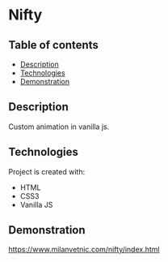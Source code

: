 # Nifty

## Table of contents
* [Description](#description)
* [Technologies](#technologies)
* [Demonstration](#demonstration)


## Description
Custom animation in vanilla js.

## Technologies
Project is created with:
* HTML
* CSS3
* Vanilla JS


## Demonstration
https://www.milanvetnic.com/nifty/index.html
